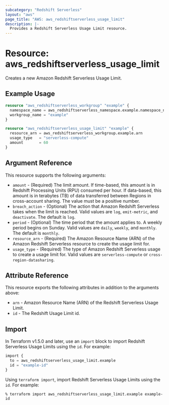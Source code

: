 ```yaml
---
subcategory: "Redshift Serverless"
layout: "aws"
page_title: "AWS: aws_redshiftserverless_usage_limit"
description: |-
  Provides a Redshift Serverless Usage Limit resource.
---
```


# Resource: aws_redshiftserverless_usage_limit

Creates a new Amazon Redshift Serverless Usage Limit.

## Example Usage

```terraform
resource "aws_redshiftserverless_workgroup" "example" {
  namespace_name = aws_redshiftserverless_namespace.example.namespace_name
  workgroup_name = "example"
}

resource "aws_redshiftserverless_usage_limit" "example" {
  resource_arn = aws_redshiftserverless_workgroup.example.arn
  usage_type   = "serverless-compute"
  amount       = 60
}
```

## Argument Reference

This resource supports the following arguments:

* `amount` - (Required) The limit amount. If time-based, this amount is in Redshift Processing Units (RPU) consumed per hour. If data-based, this amount is in terabytes (TB) of data transferred between Regions in cross-account sharing. The value must be a positive number.
* `breach_action` - (Optional) The action that Amazon Redshift Serverless takes when the limit is reached. Valid values are `log`, `emit-metric`, and `deactivate`. The default is `log`.
* `period` - (Optional) The time period that the amount applies to. A weekly period begins on Sunday. Valid values are `daily`, `weekly`, and `monthly`. The default is `monthly`.
* `resource_arn` - (Required) The Amazon Resource Name (ARN) of the Amazon Redshift Serverless resource to create the usage limit for.
* `usage_type` - (Required) The type of Amazon Redshift Serverless usage to create a usage limit for. Valid values are `serverless-compute` or `cross-region-datasharing`.

## Attribute Reference

This resource exports the following attributes in addition to the arguments above:

* `arn` - Amazon Resource Name (ARN) of the Redshift Serverless Usage Limit.
* `id` - The Redshift Usage Limit id.

## Import

In Terraform v1.5.0 and later, use an `import` block to import Redshift Serverless Usage Limits using the `id`. For example:

```terraform
import {
  to = aws_redshiftserverless_usage_limit.example
  id = "example-id"
}
```

Using `terraform import`, import Redshift Serverless Usage Limits using the `id`. For example:

```console
% terraform import aws_redshiftserverless_usage_limit.example example-id
```
